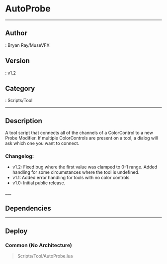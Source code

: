 # AutoProbe
___

## Author
 : Bryan Ray/MuseVFX

## Version
 : v1.2

## Category
 : Scripts/Tool
___

## Description
<p>A tool script that connects all of the channels of a ColorControl to a new Probe Modifier. If multiple ColorControls are present on a tool, a dialog will ask which one you want to connect.</p>
</p>
<h3>Changelog:</h3>

	
<ul>
	<li>v1.2: Fixed bug where the first value was clamped to 0-1 range. Added handling for some circumstances where the tool is undefined.</li>
	<li>v1.1: Added error handling for tools with no color controls.</li>
	<li>v1.0: Initial public release.</li>
</ul>___

## Dependencies


___

## Deploy

### Common (No Architecture)

> Scripts/Tool/AutoProbe.lua  
